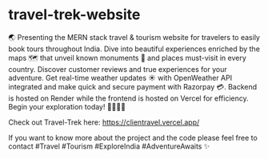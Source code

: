 # travel-trek-website
🌏 Presenting the MERN stack travel & tourism website for travelers to easily book tours throughout India. Dive into beautiful experiences enriched by the maps 🗺️ that unveil known monuments 🏰 and places must-visit in every country. Discover customer reviews and true experiences for your adventure. Get real-time weather updates ☀️ with OpenWeather API integrated and make quick and secure payment with Razorpay 💳. Backend is hosted on Render while the frontend is hosted on Vercel for efficiency. Begin your exploration today! 🌟🎒🌅🚗

Check out Travel-Trek here: https://clientravel.vercel.app/

If you want to know more about the project and the code please feel free to contact #Travel #Tourism #ExploreIndia #AdventureAwaits ✨
